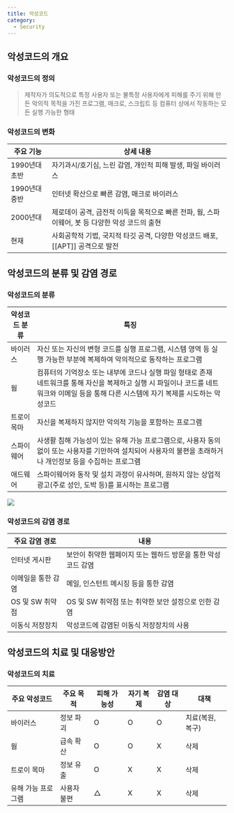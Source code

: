 ```yaml
---
title: 악성코드
category:
  - Security
---
```


## 악성코드의 개요
### 악성코드의 정의
> 제작자가 의도적으로 특정 사용자 또는 불특정 사용자에게 피해를 주기 위해 만든 악의적 목적을 가진 프로그램, 매크로, 스크립트 등 컴퓨터 상에서 작동하는 모든 실행 가능한 형태

### 악성코드의 변화

|주요 기능|상세 내용|
|-------|-------|
|1990년대 초반|자기과시/호기심, 느린 감염, 개인적 피해 발생, 파일 바이러스 |
|1990년대 중반|인터넷 확산으로 빠른 감염, 매크로 바이러스 |
|2000년대|제로데이 공격, 금전적 이득을 목적으로 빠른 전파, 웜, 스파이웨어, 봇 등 다양한 악성 코드의 출현 |
|현재|사회공학적 기법, 국지적 타깃 공격, 다양한 악성코드 배포, [[APT]] 공격으로 발전 |

## 악성코드의 분류 및 감염 경로
### 악성코드의 분류

|악성코드 분류|특징|
|----------|---|
|바이러스|자신 또는 자신의 변형 코드를 실행 프로그램, 시스템 영역 등 실행 가능한 부분에 복제하여 악의적으로 동작하는 프로그램 |
|웜|컴퓨터의 기억장소 또는 내부에 코드나 실행 파일 형태로 존재<br>네트워크를 통해 자신을 복제하고 실행 시 파일이나 코드를 네트워크와 이메일 등을 통해 다른 시스템에 자기 복제를 시도하는 악성코드 |
|트로이 목마|자신을 복제하지 않지만 악의적 기능을 포함하는 프로그램 |
|스파이웨어|사생활 침해 가능성이 있는 유해 가능 프로그램으로, 사용자 동의 없이 또는 사용자를 기만하여 설치되어 사용자의 불편을 초래하거나 개인정보 등을 수집하는 프로그램 |
|애드웨어|스파이웨어와 동작 및 설치 과정이 유사하며, 원하지 않는 상업적 광고(주로 성인, 도박 등)를 표시하는 프로그램 |

![](http://www.altools.co.kr/img/product/alyac_img_virus.gif)

### 악성코드의 감염 경로

|주요 감염 경로|내용|
|-----------|---|
|인터넷 게시판|보안이 취약한 웹페이지 또는 웹하드 방문을 통한 악성코드 감염 |
|이메일을 통한 감염|메일, 인스턴트 메시징 등을 통한 감염 |
|OS 및 SW 취약점|OS 및 SW 취약점 또는 취약한 보안 설정으로 인한 감염 |
|이동식 저장장치|악성코드에 감염된 이동식 저장장치의 사용 |

## 악성코드의 치료 및 대응방안
### 악성코드의 치료

|주요 악성코드|주요 목적|피해 가능성|자기 복제|감염 대상|대책|
|----------|------|--------|-------|-------|---|
|바이러스|정보 파괴|O|O|O|치료(복원, 복구)|
|웜|급속 확산|O|O|X|삭제|
|트로이 목마|정보 유출|O|X|X|삭제|
|유해 가능 프로그램|사용자 불편|△|X|X|삭제|
